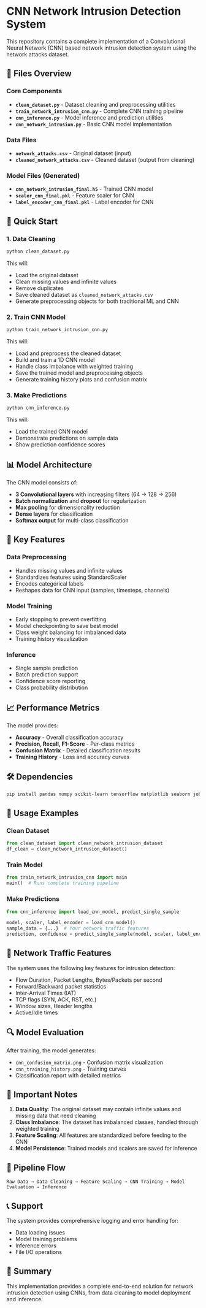 # CNN Network Intrusion Detection System

This repository contains a complete implementation of a Convolutional Neural Network (CNN) based network intrusion detection system using the network attacks dataset.

## 📁 Files Overview

### Core Components
- **`clean_dataset.py`** - Dataset cleaning and preprocessing utilities
- **`train_network_intrusion_cnn.py`** - Complete CNN training pipeline
- **`cnn_inference.py`** - Model inference and prediction utilities
- **`cnn_network_intrusion.py`** - Basic CNN model implementation

### Data Files
- **`network_attacks.csv`** - Original dataset (input)
- **`cleaned_network_attacks.csv`** - Cleaned dataset (output from cleaning)

### Model Files (Generated)
- **`cnn_network_intrusion_final.h5`** - Trained CNN model
- **`scaler_cnn_final.pkl`** - Feature scaler for CNN
- **`label_encoder_cnn_final.pkl`** - Label encoder for CNN

## 🚀 Quick Start

### 1. Data Cleaning
```bash
python clean_dataset.py
```
This will:
- Load the original dataset
- Clean missing values and infinite values
- Remove duplicates
- Save cleaned dataset as `cleaned_network_attacks.csv`
- Generate preprocessing objects for both traditional ML and CNN

### 2. Train CNN Model
```bash
python train_network_intrusion_cnn.py
```
This will:
- Load and preprocess the cleaned dataset
- Build and train a 1D CNN model
- Handle class imbalance with weighted training
- Save the trained model and preprocessing objects
- Generate training history plots and confusion matrix

### 3. Make Predictions
```bash
python cnn_inference.py
```
This will:
- Load the trained CNN model
- Demonstrate predictions on sample data
- Show prediction confidence scores

## 📊 Model Architecture

The CNN model consists of:
- **3 Convolutional layers** with increasing filters (64 → 128 → 256)
- **Batch normalization** and **dropout** for regularization
- **Max pooling** for dimensionality reduction
- **Dense layers** for classification
- **Softmax output** for multi-class classification

## 🔧 Key Features

### Data Preprocessing
- Handles missing values and infinite values
- Standardizes features using StandardScaler
- Encodes categorical labels
- Reshapes data for CNN input (samples, timesteps, channels)

### Model Training
- Early stopping to prevent overfitting
- Model checkpointing to save best model
- Class weight balancing for imbalanced data
- Training history visualization

### Inference
- Single sample prediction
- Batch prediction support
- Confidence score reporting
- Class probability distribution

## 📈 Performance Metrics

The model provides:
- **Accuracy** - Overall classification accuracy
- **Precision, Recall, F1-Score** - Per-class metrics
- **Confusion Matrix** - Detailed classification results
- **Training History** - Loss and accuracy curves

## 🛠️ Dependencies

```bash
pip install pandas numpy scikit-learn tensorflow matplotlib seaborn joblib
```

## 📝 Usage Examples

### Clean Dataset
```python
from clean_dataset import clean_network_intrusion_dataset
df_clean = clean_network_intrusion_dataset()
```

### Train Model
```python
from train_network_intrusion_cnn import main
main()  # Runs complete training pipeline
```

### Make Predictions
```python
from cnn_inference import load_cnn_model, predict_single_sample

model, scaler, label_encoder = load_cnn_model()
sample_data = {...}  # Your network traffic features
prediction, confidence = predict_single_sample(model, scaler, label_encoder, sample_data)
```

## 🎯 Network Traffic Features

The system uses the following key features for intrusion detection:
- Flow Duration, Packet Lengths, Bytes/Packets per second
- Forward/Backward packet statistics
- Inter-Arrival Times (IAT)
- TCP flags (SYN, ACK, RST, etc.)
- Window sizes, Header lengths
- Active/Idle times

## 🔍 Model Evaluation

After training, the model generates:
- `cnn_confusion_matrix.png` - Confusion matrix visualization
- `cnn_training_history.png` - Training curves
- Classification report with detailed metrics

## 🚨 Important Notes

1. **Data Quality**: The original dataset may contain infinite values and missing data that need cleaning
2. **Class Imbalance**: The dataset has imbalanced classes, handled through weighted training
3. **Feature Scaling**: All features are standardized before feeding to the CNN
4. **Model Persistence**: Trained models and scalers are saved for inference

## 🔄 Pipeline Flow

```
Raw Data → Data Cleaning → Feature Scaling → CNN Training → Model Evaluation → Inference
```

## 📞 Support

The system provides comprehensive logging and error handling for:
- Data loading issues
- Model training problems
- Inference errors
- File I/O operations

## 🎉 Summary

This implementation provides a complete end-to-end solution for network intrusion detection using CNNs, from data cleaning to model deployment and inference.
